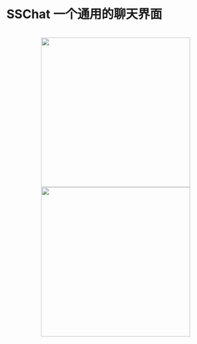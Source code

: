 # SSChat 一个通用的聊天界面
<br>

<div align=center> 
  <img src= "https://raw.githubusercontent.com/Soldoros/SSChat/master/datu/1.PNG" width="345"> 
  <img src= "https://raw.githubusercontent.com/Soldoros/SSChat/master/datu/4.PNG" width="345">
</div>

